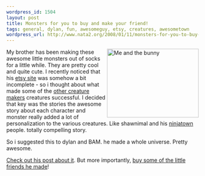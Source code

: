 ```yaml
--- 
wordpress_id: 1504
layout: post
title: Monsters for you to buy and make your friend!
tags: general, dylan, fun, awesomeguy, etsy, creatures, awesometown
wordpress_url: http://www.nata2.org/2008/01/11/monsters-for-you-to-buy-and-make-your-friend/
---
```

<a href="http://www.flickr.com/photos/natatwo/2138986573/" title="Me and the bunny by nata2, on Flickr"><img align="right" src="http://farm3.static.flickr.com/2030/2138986573_9e5a217b62_m.jpg" width="240" height="180" alt="Me and the bunny" /></a>My brother has been making these awesome little monsters out of socks for a little while. They are pretty cool and quite cute. I recently noticed that his <a href="http://www.etsy.com/shop.php?user_id=5066104">etsy site</a> was somehow a bit incomplete - so i thought about what made some of the <a href="http://shawnimals.com/">other creature makers</a> creatures successful. I decided that key was the stories the awesome story about each character and monster really added a lot of personalization to the various creatures. Like shawnimal and his <a href="http://ninjatown.com/">ninjatown</a> people. totally compelling story.

So i suggested this to dylan and BAM. he made a whole universe. Pretty awesome.

<a href="http://www.dylanreed.org/2008/01/10/my-etsy-shoppe-and-the-stories-i-tell/">Check out his post about it</a>. But more importantly, <a href="http://awesomeguy.etsy.com/">buy some of the little friends he made</a>!
